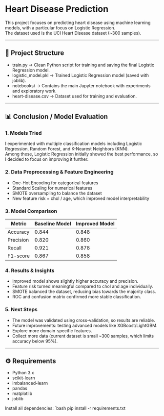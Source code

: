 # Heart Disease Prediction

This project focuses on predicting heart disease using machine learning models, with a particular focus on Logistic Regression.  
The dataset used is the UCI Heart Disease dataset (~300 samples).

---

## 📂 Project Structure
- train.py → Clean Python script for training and saving the final Logistic Regression model.  
- logistic_model.pkl → Trained Logistic Regression model (saved with joblib).  
- notebooks/ → Contains the main Jupyter notebook with experiments and exploratory work.  
- heart-disease.csv → Dataset used for training and evaluation.  

---

## 📊 Conclusion / Model Evaluation

### 1. Models Tried
I experimented with multiple classification models including Logistic Regression, Random Forest, and K-Nearest Neighbors (KNN).  
Among these, Logistic Regression initially showed the best performance, so I decided to focus on improving it further.  

### 2. Data Preprocessing & Feature Engineering
- One-Hot Encoding for categorical features  
- Standard Scaling for numerical features  
- SMOTE oversampling to balance the dataset  
- New feature risk = chol / age, which improved model interpretability  

### 3. Model Comparison

| Metric     | Baseline Model | Improved Model |
|------------|----------------|----------------|
| Accuracy   | 0.844          | 0.848          |
| Precision  | 0.820          | 0.860          |
| Recall     | 0.921          | 0.878          |
| F1-score   | 0.867          | 0.858          |

### 4. Results & Insights
- Improved model shows slightly higher accuracy and precision.  
- Feature risk turned meaningful compared to chol and age individually.  
- SMOTE balanced the dataset, reducing bias towards the majority class.  
- ROC and confusion matrix confirmed more stable classification.  

### 5. Next Steps
- The model was validated using cross-validation, so results are reliable.  
- Future improvements: testing advanced models like XGBoost/LightGBM.  
- Explore more domain-specific features.  
- Collect more data (current dataset is small ~300 samples, which limits accuracy below 95%).  

---

## ⚙️ Requirements
- Python 3.x  
- scikit-learn  
- imbalanced-learn  
- pandas  
- matplotlib  
- joblib  

Install all dependencies:
`bash
pip install -r requirements.txt
